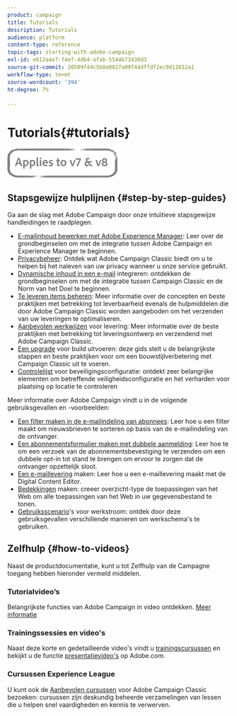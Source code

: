 ```yaml
---
product: campaign
title: Tutorials
description: Tutorials
audience: platform
content-type: reference
topic-tags: starting-with-adobe-campaign
exl-id: e612a4e7-f4ef-4db4-afab-5544b73430d3
source-git-commit: 20509f44c5b8e0827a09f44dffdf2ec9d11652a1
workflow-type: tm+mt
source-wordcount: '394'
ht-degree: 7%

---
```


# Tutorials{#tutorials}

![](../../assets/common.svg)

## Stapsgewijze hulplijnen {#step-by-step-guides}

Ga aan de slag met Adobe Campaign door onze intuïtieve stapsgewijze handleidingen te raadplegen.

* [E-mailinhoud bewerken met Adobe Experience Manager](https://helpx.adobe.com/campaign/kb/acc-aem.html): Leer over de grondbeginselen om met de integratie tussen Adobe Campaign en Experience Manager te beginnen.
* [Privacybeheer](https://helpx.adobe.com/nl/campaign/kb/acc-privacy.html): Ontdek wat Adobe Campaign Classic biedt om u te helpen bij het naleven van uw privacy wanneer u onze service gebruikt.
* [Dynamische inhoud in een e-mail](https://experienceleague.adobe.com/docs/campaign-classic/using/integrating-with-adobe-experience-cloud/adobe-target/inserting-a-dynamic-image.html) integreren: ontdekken de grondbeginselen om met de integratie tussen Campaign Classic en de Norm van het Doel te beginnen.
* [Te leveren items beheren](../../delivery/using/about-deliverability.md): Meer informatie over de concepten en beste praktijken met betrekking tot leverbaarheid evenals de hulpmiddelen die door Adobe Campaign Classic worden aangeboden om het verzenden van uw leveringen te optimaliseren.
* [Aanbevolen werkwijzen](../../delivery/using/delivery-best-practices.md) voor levering: Meer informatie over de beste praktijken met betrekking tot leveringsontwerp en verzendend met Adobe Campaign Classic.
* [Een upgrade](https://helpx.adobe.com/campaign/kb/acc-build-upgrade.html) voor build uitvoeren: deze gids stelt u de belangrijkste stappen en beste praktijken voor om een bouwstijlverbetering met Campaign Classic uit te voeren.
* [Controlelijst](https://helpx.adobe.com/nl/campaign/kb/acc-security.html) voor beveiligingsconfiguratie: ontdekt zeer belangrijke elementen om betreffende veiligheidsconfiguratie en het verharden voor plaatsing op locatie te controleren

Meer informatie over Adobe Campaign vindt u in de volgende gebruiksgevallen en -voorbeelden:

* [Een filter maken in de e-mailindeling van abonnees](../../platform/using/use-case.md#creating-a-filter-on-the-email-format-of-subscribers): Leer hoe u een filter maakt om nieuwsbrieven te sorteren op basis van de e-mailindeling van de ontvanger.
* [Een abonnementsformulier maken met dubbele aanmelding](../../web/using/use-cases--web-forms.md#create-a-subscription--form-with-double-opt-in): Leer hoe te om een verzoek van de abonnementsbevestiging te verzenden om een dubbele opt-in tot stand te brengen om ervoor te zorgen dat de ontvanger opzettelijk sloot.
* [Een e-maillevering](../../web/using/use-case--creating-an-email-delivery.md) maken: Leer hoe u een e-maillevering maakt met de Digital Content Editor.
* [Bedekkingen](../../web/using/use-cases--creating-overviews.md) maken: creeer overzicht-type de toepassingen van het Web om alle toepassingen van het Web in uw gegevensbestand te tonen.
* [Gebruiksscenario](../../workflow/using/about-workflow-use-cases.md)&#39;s voor werkstroom: ontdek door deze gebruiksgevallen verschillende manieren om werkschema&#39;s te gebruiken.

## Zelfhulp {#how-to-videos}

Naast de productdocumentatie, kunt u tot Zelfhulp van de Campagne toegang hebben hieronder vermeld middelen.

### Tutorialvideo’s

Belangrijkste functies van Adobe Campaign in video ontdekken. [Meer informatie](https://experienceleague.adobe.com/docs/campaign-classic-learn/tutorials/overview.html?lang=nl)

### Trainingssessies en video&#39;s

Naast deze korte en gedetailleerde video&#39;s vindt u [trainingscursussen](https://learning.adobe.com/catalog.html) en bekijkt u de functie [presentatievideo&#39;s](https://www.adobe.com/training/video.html) op Adobe.com.

### Cursussen Experience League

U kunt ook de [Aanbevolen cursussen](https://experienceleague.adobe.com/?lang=en#dashboard/learning) voor Adobe Campaign Classic bezoeken: cursussen zijn deskundig beheerde verzamelingen van lessen die u helpen snel vaardigheden en kennis te verwerven.

